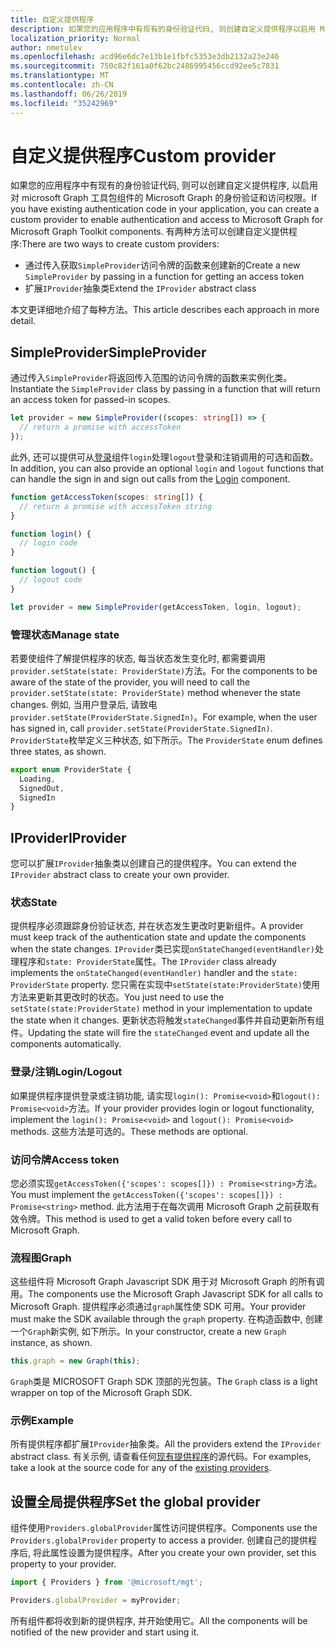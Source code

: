 ```yaml
---
title: 自定义提供程序
description: 如果您的应用程序中有现有的身份验证代码, 则创建自定义提供程序以启用 Microsoft Graph 工具包组件的身份验证和图形访问。
localization_priority: Normal
author: nmetulev
ms.openlocfilehash: acd96e6dc7e13b1e1fbfc5353e3db2132a23e246
ms.sourcegitcommit: 750c82f161a0f62bc2486995456ccd92ee5c7831
ms.translationtype: MT
ms.contentlocale: zh-CN
ms.lasthandoff: 06/26/2019
ms.locfileid: "35242969"
---
```

# <a name="custom-provider"></a><span data-ttu-id="28a93-103">自定义提供程序</span><span class="sxs-lookup"><span data-stu-id="28a93-103">Custom provider</span></span>

<span data-ttu-id="28a93-104">如果您的应用程序中有现有的身份验证代码, 则可以创建自定义提供程序, 以启用对 microsoft Graph 工具包组件的 Microsoft Graph 的身份验证和访问权限。</span><span class="sxs-lookup"><span data-stu-id="28a93-104">If you have existing authentication code in your application, you can create a custom provider to enable authentication and access to Microsoft Graph for Microsoft Graph Toolkit components.</span></span> <span data-ttu-id="28a93-105">有两种方法可以创建自定义提供程序:</span><span class="sxs-lookup"><span data-stu-id="28a93-105">There are two ways to create custom providers:</span></span>

- <span data-ttu-id="28a93-106">通过传入获取`SimpleProvider`访问令牌的函数来创建新的</span><span class="sxs-lookup"><span data-stu-id="28a93-106">Create a new `SimpleProvider` by passing in a function for getting an access token</span></span>
- <span data-ttu-id="28a93-107">扩展`IProvider`抽象类</span><span class="sxs-lookup"><span data-stu-id="28a93-107">Extend the `IProvider` abstract class</span></span>

<span data-ttu-id="28a93-108">本文更详细地介绍了每种方法。</span><span class="sxs-lookup"><span data-stu-id="28a93-108">This article describes each approach in more detail.</span></span>

## <a name="simpleprovider"></a><span data-ttu-id="28a93-109">SimpleProvider</span><span class="sxs-lookup"><span data-stu-id="28a93-109">SimpleProvider</span></span>

<span data-ttu-id="28a93-110">通过传入`SimpleProvider`将返回传入范围的访问令牌的函数来实例化类。</span><span class="sxs-lookup"><span data-stu-id="28a93-110">Instantiate the `SimpleProvider` class by passing in a function that will return an access token for passed-in scopes.</span></span>

```ts
let provider = new SimpleProvider((scopes: string[]) => {
  // return a promise with accessToken
});
```

<span data-ttu-id="28a93-111">此外, 还可以提供可从[登录](../components/login.md)组件`login`处理`logout`登录和注销调用的可选和函数。</span><span class="sxs-lookup"><span data-stu-id="28a93-111">In addition, you can also provide an optional `login` and `logout` functions that can handle the sign in and sign out calls from the [Login](../components/login.md) component.</span></span>

```ts
function getAccessToken(scopes: string[]) {
  // return a promise with accessToken string
}

function login() {
  // login code
}

function logout() {
  // logout code
}

let provider = new SimpleProvider(getAccessToken, login, logout);
```

### <a name="manage-state"></a><span data-ttu-id="28a93-112">管理状态</span><span class="sxs-lookup"><span data-stu-id="28a93-112">Manage state</span></span>

<span data-ttu-id="28a93-113">若要使组件了解提供程序的状态, 每当状态发生变化时, 都需要调用`provider.setState(state: ProviderState)`方法。</span><span class="sxs-lookup"><span data-stu-id="28a93-113">For the components to be aware of the state of the provider, you will need to call the `provider.setState(state: ProviderState)` method whenever the state changes.</span></span> <span data-ttu-id="28a93-114">例如, 当用户登录后, 请致电`provider.setState(ProviderState.SignedIn)`。</span><span class="sxs-lookup"><span data-stu-id="28a93-114">For example, when the user has signed in, call `provider.setState(ProviderState.SignedIn)`.</span></span> <span data-ttu-id="28a93-115">`ProviderState`枚举定义三种状态, 如下所示。</span><span class="sxs-lookup"><span data-stu-id="28a93-115">The `ProviderState` enum defines three states, as shown.</span></span>

```ts
export enum ProviderState {
  Loading,
  SignedOut,
  SignedIn
}
```

## <a name="iprovider"></a><span data-ttu-id="28a93-116">IProvider</span><span class="sxs-lookup"><span data-stu-id="28a93-116">IProvider</span></span>

<span data-ttu-id="28a93-117">您可以扩展`IProvider`抽象类以创建自己的提供程序。</span><span class="sxs-lookup"><span data-stu-id="28a93-117">You can extend the `IProvider` abstract class to create your own provider.</span></span>

### <a name="state"></a><span data-ttu-id="28a93-118">状态</span><span class="sxs-lookup"><span data-stu-id="28a93-118">State</span></span>

<span data-ttu-id="28a93-119">提供程序必须跟踪身份验证状态, 并在状态发生更改时更新组件。</span><span class="sxs-lookup"><span data-stu-id="28a93-119">A provider must keep track of the authentication state and update the components when the state changes.</span></span> <span data-ttu-id="28a93-120">`IProvider`类已实现`onStateChanged(eventHandler)`处理程序和`state: ProviderState`属性。</span><span class="sxs-lookup"><span data-stu-id="28a93-120">The `IProvider` class already implements the `onStateChanged(eventHandler)` handler and the `state: ProviderState` property.</span></span> <span data-ttu-id="28a93-121">您只需在实现中`setState(state:ProviderState)`使用方法来更新其更改时的状态。</span><span class="sxs-lookup"><span data-stu-id="28a93-121">You just need to use the `setState(state:ProviderState)` method in your implementation to update the state when it changes.</span></span> <span data-ttu-id="28a93-122">更新状态将触发`stateChanged`事件并自动更新所有组件。</span><span class="sxs-lookup"><span data-stu-id="28a93-122">Updating the state will fire the `stateChanged` event and update all the components automatically.</span></span>

### <a name="loginlogout"></a><span data-ttu-id="28a93-123">登录/注销</span><span class="sxs-lookup"><span data-stu-id="28a93-123">Login/Logout</span></span>

<span data-ttu-id="28a93-124">如果提供程序提供登录或注销功能, 请实现`login(): Promise<void>`和`logout(): Promise<void>`方法。</span><span class="sxs-lookup"><span data-stu-id="28a93-124">If your provider provides login or logout functionality, implement the `login(): Promise<void>` and `logout(): Promise<void>` methods.</span></span> <span data-ttu-id="28a93-125">这些方法是可选的。</span><span class="sxs-lookup"><span data-stu-id="28a93-125">These methods are optional.</span></span>

### <a name="access-token"></a><span data-ttu-id="28a93-126">访问令牌</span><span class="sxs-lookup"><span data-stu-id="28a93-126">Access token</span></span>

<span data-ttu-id="28a93-127">您必须实现`getAccessToken({'scopes': scopes[]}) : Promise<string>`方法。</span><span class="sxs-lookup"><span data-stu-id="28a93-127">You must implement the `getAccessToken({'scopes': scopes[]}) : Promise<string>` method.</span></span> <span data-ttu-id="28a93-128">此方法用于在每次调用 Microsoft Graph 之前获取有效令牌。</span><span class="sxs-lookup"><span data-stu-id="28a93-128">This method is used to get a valid token before every call to Microsoft Graph.</span></span>

### <a name="graph"></a><span data-ttu-id="28a93-129">流程图</span><span class="sxs-lookup"><span data-stu-id="28a93-129">Graph</span></span>

<span data-ttu-id="28a93-130">这些组件将 Microsoft Graph Javascript SDK 用于对 Microsoft Graph 的所有调用。</span><span class="sxs-lookup"><span data-stu-id="28a93-130">The components use the Microsoft Graph Javascript SDK for all calls to Microsoft Graph.</span></span> <span data-ttu-id="28a93-131">提供程序必须通过`graph`属性使 SDK 可用。</span><span class="sxs-lookup"><span data-stu-id="28a93-131">Your provider must make the SDK available through the `graph` property.</span></span> <span data-ttu-id="28a93-132">在构造函数中, 创建一个`Graph`新实例, 如下所示。</span><span class="sxs-lookup"><span data-stu-id="28a93-132">In your constructor, create a new `Graph` instance, as shown.</span></span>

```js
this.graph = new Graph(this);
```

<span data-ttu-id="28a93-133">`Graph`类是 MICROSOFT Graph SDK 顶部的光包装。</span><span class="sxs-lookup"><span data-stu-id="28a93-133">The `Graph` class is a light wrapper on top of the Microsoft Graph SDK.</span></span>

### <a name="example"></a><span data-ttu-id="28a93-134">示例</span><span class="sxs-lookup"><span data-stu-id="28a93-134">Example</span></span>

<span data-ttu-id="28a93-135">所有提供程序都扩展`IProvider`抽象类。</span><span class="sxs-lookup"><span data-stu-id="28a93-135">All the providers extend the `IProvider` abstract class.</span></span> <span data-ttu-id="28a93-136">有关示例, 请查看任何[现有提供程序](https://github.com/microsoftgraph/microsoft-graph-toolkit/tree/master/src/providers)的源代码。</span><span class="sxs-lookup"><span data-stu-id="28a93-136">For examples, take a look at the source code for any of the [existing providers](https://github.com/microsoftgraph/microsoft-graph-toolkit/tree/master/src/providers).</span></span>

## <a name="set-the-global-provider"></a><span data-ttu-id="28a93-137">设置全局提供程序</span><span class="sxs-lookup"><span data-stu-id="28a93-137">Set the global provider</span></span>

<span data-ttu-id="28a93-138">组件使用`Providers.globalProvider`属性访问提供程序。</span><span class="sxs-lookup"><span data-stu-id="28a93-138">Components use the `Providers.globalProvider` property to access a provider.</span></span> <span data-ttu-id="28a93-139">创建自己的提供程序后, 将此属性设置为提供程序。</span><span class="sxs-lookup"><span data-stu-id="28a93-139">After you create your own provider, set this property to your provider.</span></span>

```ts
import { Providers } from '@microsoft/mgt';

Providers.globalProvider = myProvider;
```

<span data-ttu-id="28a93-140">所有组件都将收到新的提供程序, 并开始使用它。</span><span class="sxs-lookup"><span data-stu-id="28a93-140">All the components will be notified of the new provider and start using it.</span></span>
